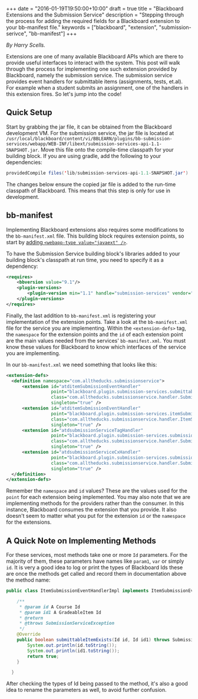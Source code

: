 +++
date = "2016-01-19T19:50:00+10:00"
draft = true
title = "Blackboard Extensions and the Submission Service"
description = "Stepping through the process for adding the required fields for a Blackboard extension to your bb-manifest file."
keywords = ["blackboard", "extension", "submission-serivce", "bb-manifest"]
+++

*By Harry Scells.*

Extensions are one of many available Blackboard APIs which are there to provide useful interfaces to interact with the system. This post will walk through the process for implementing one such extension provided by Blackboard, namely the submission service. The submission service provides event handlers for submittable items (assignments, tests, et.al). For example when a student submits an assignment, one of the handlers in this extension fires. So let's jump into the code!

## Quick Setup

Start by grabbing the jar file, it can be obtained from the Blackboard development VM. For the submission service, the jar file is located at `/usr/local/blackboard/content/vi/BBLEARN/plugins/bb-submission-services/webapp/WEB-INF/libext/submission-services-api-1.1-SNAPSHOT.jar`. Move this file onto the compile-time classpath for your building block. If you are using gradle, add the following to your dependencies:

```java
providedCompile files('lib/submission-services-api-1.1-SNAPSHOT.jar')
```

 The changes below ensure the copied jar file is added to the run-time classpath of Blackboard. This means that this step is only for use in development.

## bb-manifest

Implementing Blackboard extensions also requires some modifications to the `bb-manifest.xml` file. This building block requires extension points, so start by [adding `<webapp-type value="javaext" />`](https://docs.alltheducks.com/blackboard/bb-manifest-ref.html#toc_18).

To have the Submission Service building block's libraries added to your building block's classpath at run time, you need to specify it as a dependency:

```xml
<requires>
    <bbversion value="9.1"/>
    <plugin-versions>
        <plugin-version min="1.1" handle="submission-services" vendor="bb"/>
    </plugin-versions>
</requires>
```

Finally, the last addition to `bb-manifest.xml` is registering your implementation of the extension points. Take a look at the `bb-manifest.xml` file for the service you are implementing. Within the `<extension-defs>` tag, the `namespace` for the extension points and the `id` of each extension point are the main values needed from the services' `bb-manifest.xml`. You must know these values for Blackboard to know which interfaces of the service you are implementing.

In our `bb-manifest.xml` we need something that looks like this:
```xml
<extension-defs>
  <definition namespace="com.alltheducks.submissionservice">
      <extension id="atditemSubmissionEventHandler"
                 point="blackboard.plugin.submission-services.submittableItemEventHandler"
                 class="com.alltheducks.submissionservice.handler.SubmittableItemEventHandlerImpl"
                 singleton="true" />
      <extension id="atditemSubmissionEventHandler"
                 point="blackboard.plugin.submission-services.itemSubmissionEventHandler"
                 class="com.alltheducks.submissionservice.handler.ItemSubmissionEventHandlerImpl"
                 singleton="true" />
      <extension id="atdsubmissionServiceTagHandler"
                 point="blackboard.plugin.submission-services.submissionServiceTagHandler"
                 class="com.alltheducks.submissionservice.handler.SubmissionServiceTagHandlerImpl"
                 singleton="true" />
      <extension id="atdsubmissionServiceCxHandler"
                 point="blackboard.plugin.submission-services.submissionServiceCxHandler"
                 class="com.alltheducks.submissionservice.handler.SubmissionServiceCxHandlerImpl"
                 singleton="true" />
  </definition>
</extension-defs>
```

Remember the `namespace` and `id` values? These are the values used for the `point` for each extension being implemented. You may also note that we are implementing methods for the providers rather than the consumer. In this instance, Blackboard consumes the extension that you provide. It also doesn't seem to matter what you put for the extension `id` or the `namespace` for the extensions.

## A Quick Note on Implementing Methods

For these services, most methods take one or more `Id` parameters. For the majority of them, these parameters have names like `param1`, `var` or simply `id`. It is very a good idea to log or print the types of Blackboard Ids these are once the methods get called and record them in documentation above the method name:

```java
public class ItemSubmissionEventHandlerImpl implements ItemSubmissionEventHandler {

    /**
     * @param id A Course Id
     * @param id1 A GradeableItem Id
     * @return
     * @throws SubmissionServiceException
     */
    @Override
    public boolean submittableItemExists(Id id, Id id1) throws SubmissionServiceException {
        System.out.println(id.toString());
        System.out.println(id1.toString());
        return true;
    }

  }
  ```

  After checking the types of Id being passed to the method, it's also a good idea to rename the parameters as well, to avoid further confusion.
